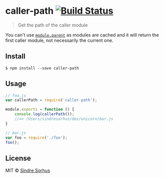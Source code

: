 # caller-path [![Build Status](https://travis-ci.org/sindresorhus/caller-path.svg?branch=master)](https://travis-ci.org/sindresorhus/caller-path)

> Get the path of the caller module

You can't use [`module.parent`](http://nodejs.org/api/modules.html#modules_module_parent) as modules are cached and it will return the first caller module, not necessarily the current one.


## Install

```
$ npm install --save caller-path
```


## Usage

```js
// foo.js
var callerPath = require('caller-path');

module.exports = function () {
	console.log(callerPath());
	//=> /Users/sindresorhus/dev/unicorn/bar.js
}
```

```js
// bar.js
var foo = require('./foo');
foo();
```


## License

MIT © [Sindre Sorhus](http://sindresorhus.com)

